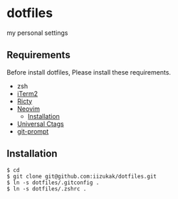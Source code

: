 # dotfiles

my personal settings

## Requirements

Before install dotfiles, Please install these requirements.

- zsh
- [iTerm2](https://iterm2.com/) 
- [Ricty](https://rictyfonts.github.io/)
- [Neovim](https://github.com/neovim/neovim)
	- [Installation](https://github.com/neovim/neovim/wiki/Installing-Neovim)
- [Universal Ctags](https://github.com/universal-ctags/ctags)
- [git-prompt](https://github.com/git/git/blob/master/contrib/completion/git-prompt.sh)

## Installation

```
$ cd
$ git clone git@github.com:iizukak/dotfiles.git
$ ln -s dotfiles/.gitconfig .
$ ln -s dotfiles/.zshrc .
```

